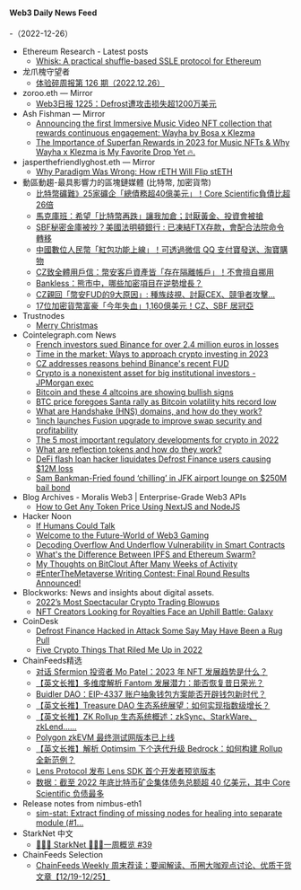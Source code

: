 #### Web3 Daily News Feed
-（2022-12-26）

- Ethereum Research - Latest posts
  - [Whisk: A practical shuffle-based SSLE protocol for Ethereum](https://ethresear.ch/t/whisk-a-practical-shuffle-based-ssle-protocol-for-ethereum/11763/11)
- 龙爪槐守望者
  - [体验碎周报第 126 期（2022.12.26）](http://www.ftium4.com/ux-weekly-126.html)
- zoroo.eth — Mirror
  - [Web3日报 1225：Defrost遭攻击损失超1200万美元](https://mirror.xyz/zoroo.eth/XRdgkImaoztX5bouHxpiq8oq-bUJUKVyLoNtjRbvx7o)
- Ash Fishman — Mirror
  - [Announcing the first Immersive Music Video NFT collection that rewards continuous engagement: Wayha by Bosa x Klezma](https://mirror.xyz/0x374E763fBE0FC4e404db4531f7Ee54044019a8A1/8xdTuHN9SgAPiZLfqF_m0L3CXYLCJ3LQOyML-v6qqVI)
  - [­The Importance of Superfan Rewards in 2023 for Music NFTs & Why Wayha x Klezma is My Favorite Drop Yet 🔥.](https://mirror.xyz/0x374E763fBE0FC4e404db4531f7Ee54044019a8A1/HM-gjCGaoBnl5ruVhUd4DKGwUC9SjP0bI37LShqndRQ)
- jasperthefriendlyghost.eth — Mirror
  - [Why Paradigm Was Wrong: How rETH Will Flip stETH](https://mirror.xyz/0x04BEE613690e98A1959F236c38AbAa5f2439B14a/pnaLyH6W4j58vfypsOKHciF_BM5HFvTkouTd9uThesM)
- 動區動趨-最具影響力的區塊鏈媒體 (比特幣, 加密貨幣)
  - [比特幣礦難》25家礦企「總債務超40億美元」！Core Scientific負債比超26倍](https://www.blocktempo.com/total-debt-of-bitcoin-miners-exceeds-4-billion/)
  - [馬克庫班：希望「比特幣再跌」讓我加倉；討厭黃金、投資會被搶](https://www.blocktempo.com/mark-cuban-said-he-hope-bitcoin-falls-more-to-let-he-buy-more/)
  - [SBF秘密金庫被抄？美國法明頓銀行 : 已凍結FTX存款，會配合法院命令轉移](https://www.blocktempo.com/moonstone-bank-said-ftx-deposit-is-safe/)
  - [中國數位人民幣「紅包功能上線」！可透過微信 QQ 支付寶發送、淘寶購物](https://www.blocktempo.com/china-cbdc-launches-red-envelope-feature/)
  - [CZ致全體用戶信：幣安客戶資產皆「存在隔離帳戶」！不會擅自挪用](https://www.blocktempo.com/letter-from-cz-all-client-assets-are-stored-in-segregated-accounts/)
  - [Bankless：熊市中，哪些加密項目在逆勢增長？](https://www.blocktempo.com/bankless-where-crypto-is-still-growing/)
  - [CZ親回「幣安FUD的9大原因」: 種族歧視、討厭CEX、競爭者攻擊…](https://www.blocktempo.com/cz-explains-9-reasons-for-binance-fud/)
  - [17位加密貨幣富豪「今年失血」1,160億美元！CZ、SBF 居冠亞](https://www.blocktempo.com/crypto-billionaires-have-lost-116-billion-this-year/)
- Trustnodes
  - [Merry Christmas](https://www.trustnodes.com/2022/12/25/merry-christmas-3)
- Cointelegraph.com News
  - [French investors sued Binance for over 2.4 million euros in losses](https://cointelegraph.com/news/french-investors-sued-binance-for-over-2-4-million-euros-in-losses)
  - [Time in the market: Ways to approach crypto investing in 2023](https://cointelegraph.com/news/time-in-the-market-ways-to-approach-crypto-investing-in-2023)
  - [CZ addresses reasons behind Binance's recent FUD](https://cointelegraph.com/news/cz-addresses-reasons-behind-binance-s-recent-fud)
  - [Crypto is a nonexistent asset for big institutional investors - JPMorgan exec](https://cointelegraph.com/news/crypto-is-a-nonexistent-asset-for-big-institutional-investors-jpmorgan-exec)
  - [Bitcoin and these 4 altcoins are showing bullish signs](https://cointelegraph.com/news/bitcoin-and-these-4-altcoins-are-showing-bullish-signs)
  - [BTC price foregoes Santa rally as Bitcoin volatility hits record low](https://cointelegraph.com/news/btc-price-foregoes-santa-rally-as-bitcoin-volatility-hits-record-low)
  - [What are Handshake (HNS) domains, and how do they work?](https://cointelegraph.com/news/what-are-handshake-hns-domains-and-how-do-they-work)
  - [1inch launches Fusion upgrade to improve swap security and profitability](https://cointelegraph.com/news/1inch-launches-fusion-upgrade-to-improve-swap-security-and-profitability)
  - [The 5 most important regulatory developments for crypto in 2022](https://cointelegraph.com/news/the-5-most-important-regulatory-developments-for-crypto-in-2022)
  - [What are reflection tokens and how do they work?](https://cointelegraph.com/news/what-are-reflection-tokens-and-how-do-they-work)
  - [DeFi flash loan hacker liquidates Defrost Finance users causing $12M loss](https://cointelegraph.com/news/defi-flash-loan-hacker-liquidates-defrost-finance-users-causing-12m-loss)
  - [Sam Bankman-Fried found ‘chilling’ in JFK airport lounge on $250M bail bond](https://cointelegraph.com/news/sam-bankman-fried-found-chilling-in-jfk-airport-lounge-on-250m-bail-bond)
- Blog Archives - Moralis Web3 | Enterprise-Grade Web3 APIs
  - [How to Get Any Token Price Using NextJS and NodeJS](https://moralis.io/how-to-get-any-token-price-using-nextjs-and-nodejs/)
- Hacker Noon
  - [If Humans Could Talk](https://hackernoon.com/if-humans-could-talk?source=rss)
  - [Welcome to the Future-World of Web3 Gaming](https://hackernoon.com/welcome-to-the-future-world-of-web3-gaming?source=rss)
  - [Decoding Overflow And Underflow Vulnerability in Smart Contracts](https://hackernoon.com/decoding-overflow-and-underflow-vulnerability-in-smart-contracts?source=rss)
  - [What's the Difference Between IPFS and Ethereum Swarm?](https://hackernoon.com/whats-the-difference-between-ipfs-and-ethereum-swarm?source=rss)
  - [My Thoughts on BitClout After Many Weeks of Activity](https://hackernoon.com/my-thoughts-on-bitclout-after-many-weeks-of-activity?source=rss)
  - [#EnterTheMetaverse Writing Contest: Final Round Results Announced!](https://hackernoon.com/enterthemetaverse-writing-contest-final-round-results-announced?source=rss)
- Blockworks: News and insights about digital assets.
  - [2022’s Most Spectacular Crypto Trading Blowups](https://blockworks.co/news/crypto-trading-blowups-2022)
  - [NFT Creators Looking for Royalties Face an Uphill Battle: Galaxy](https://blockworks.co/news/nft-creators-looking-for-royalties-face-an-uphill-battle-galaxy)
- CoinDesk
  - [Defrost Finance Hacked in Attack Some Say May Have Been a Rug Pull](https://www.coindesk.com/business/2022/12/25/defrost-finance-hacked-in-attack-some-say-may-have-been-a-rug-pull/?utm_medium=referral&utm_source=rss&utm_campaign=headlines)
  - [Five Crypto Things That Riled Me Up in 2022](https://www.coindesk.com/business/2022/12/25/five-crypto-things-that-riled-me-up-in-2022/?utm_medium=referral&utm_source=rss&utm_campaign=headlines)
- ChainFeeds精选
  - [对话 Sfermion 投资者 Mo Patel：2023 年 NFT 发展趋势是什么？](https://www.odaily.news/post/5184051)
  - [【英文长推】多维度解析 Fantom 发展潜力：能否恢复昔日荣光？](https://twitter.com/jake_pahor/status/1606665580018372612)
  - [Buidler DAO：EIP-4337 账户抽象钱包方案能否开辟钱包新时代？](https://mp.weixin.qq.com/s/F2NHNYbBAgrfBW6enYURog)
  - [【英文长推】Treasure DAO 生态系统展望：如何实现指数级增长？](https://twitter.com/cryptopantone/status/1606272680411414529)
  - [【英文长推】ZK Rollup 生态系统概述：zkSync、StarkWare、zkLend......](https://twitter.com/Chinchillah_/status/1606627524469194752)
  - [Polygon zkEVM 最终测试网版本已上线](https://twitter.com/0xPolygonZK/status/1606417844572504067)
  - [【英文长推】解析 Optimsim 下个迭代升级  Bedrock：如何构建 Rollup 全新范例？](https://twitter.com/0xCrypto_doctor/status/1606670861272231936)
  - [Lens Protocol 发布 Lens SDK 首个开发者预览版本](https://twitter.com/LensProtocol/status/1606359487014633496)
  - [数据：截至 2022 年底比特币矿企集体债务总额超 40 亿美元，其中 Core Scientific 负债最多](https://hashrateindex.com/blog/which-public-bitcoin-miners-owe-the-most-money/)
- Release notes from nimbus-eth1
  - [sim-stat: Extract finding of missing nodes for healing into separate module (#1…](https://github.com/status-im/nimbus-eth1/releases/tag/sim-stat)
- StarkNet 中文
  - [👩🏽‍🚀 StarkNet 👨🏽‍🚀一周概览 #39](https://starknetzh.substack.com/p/starknet-39-62a)
- ChainFeeds Selection
  - [ChainFeeds Weekly 周末荐读：要闻解读、币圈大咖观点讨论、优质干货文章【12/19-12/25】](https://chainfeeds.substack.com/p/chainfeeds-weekly-1219-1225)
